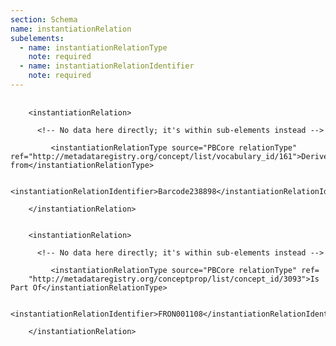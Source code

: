 ```yaml
---
section: Schema
name: instantiationRelation
subelements:
  - name: instantiationRelationType
    note: required
  - name: instantiationRelationIdentifier
    note: required
---
```


<pre>
  <code>
    &lt;instantiationRelation&gt;<br>
      &lt;!-- No data here directly; it's within sub-elements instead --&gt;<br>
         &lt;instantiationRelationType source=&quot;PBCore relationType&quot; ref=&quot;http://metadataregistry.org/concept/list/vocabulary_id/161&quot;&gt;Derived from&lt;/instantiationRelationType&gt;<br>
         &lt;instantiationRelationIdentifier&gt;Barcode238898&lt;/instantiationRelationIdentifier&gt;<br>
    &lt;/instantiationRelation&gt;<br>

    &lt;instantiationRelation&gt;<br>
      &lt;!-- No data here directly; it's within sub-elements instead --&gt;<br>
         &lt;instantiationRelationType source=&quot;PBCore relationType&quot; ref=
    &quot;http://metadataregistry.org/conceptprop/list/concept_id/3093&quot;&gt;Is Part Of&lt;/instantiationRelationType&gt;<br>
         &lt;instantiationRelationIdentifier&gt;FRON001108&lt;/instantiationRelationIdentifier&gt;<br>
    &lt;/instantiationRelation&gt;<br>
  </code>
</pre>

